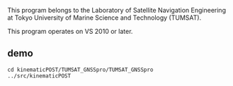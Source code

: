 This program belongs to the Laboratory of Satellite Navigation Engineering at Tokyo University of Marine Science and Technology (TUMSAT).

This program operates on VS 2010 or later.

## demo

```
cd kinematicPOST/TUMSAT_GNSSpro/TUMSAT_GNSSpro
../src/kinematicPOST
```